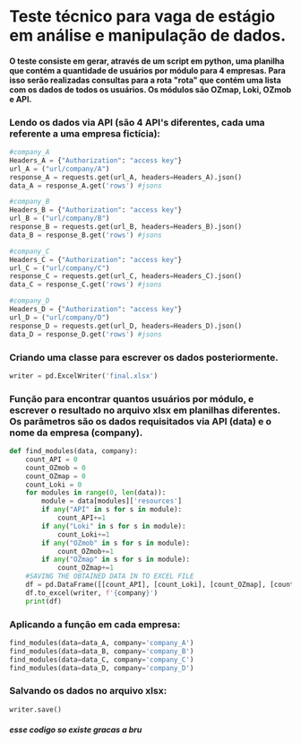 # Teste técnico para vaga de estágio em análise e manipulação de dados.
#### O teste consiste em gerar, através de um script em python, uma planilha que contém a quantidade de usuários por módulo para 4 empresas. Para isso serão realizadas consultas para a rota "rota" que contém uma lista com os dados de todos os usuários. Os módulos são OZmap, Loki, OZmob e API.

### Lendo os dados via API (são 4 API's diferentes, cada uma referente a uma empresa fictícia):
```python
#company_A
Headers_A = {"Authorization": "access key"}
url_A = ("url/company/A")
response_A = requests.get(url_A, headers=Headers_A).json()
data_A = response_A.get('rows') #jsons 
```
```python
#company_B
Headers_B = {"Authorization": "access key"}
url_B = ("url/company/B")
response_B = requests.get(url_B, headers=Headers_B).json()
data_B = response_B.get('rows') #jsons
```
```python
#company_C
Headers_C = {"Authorization": "access key"}
url_C = ("url/company/C")
response_C = requests.get(url_C, headers=Headers_C).json()
data_C = response_C.get('rows') #jsons

```
```python
#company_D
Headers_D = {"Authorization": "access key"}
url_D = ("url/company/D")
response_D = requests.get(url_D, headers=Headers_D).json()
data_D = response_D.get('rows') #jsons
```

### Criando uma classe para escrever os dados posteriormente.
```python
writer = pd.ExcelWriter('final.xlsx')
```
### Função para encontrar quantos usuários por módulo, e escrever o resultado no arquivo xlsx em planilhas diferentes. Os parâmetros são os dados requisitados via API (data) e o nome da empresa (company).

```python
def find_modules(data, company):
    count_API = 0
    count_OZmob = 0
    count_OZmap = 0
    count_Loki = 0
    for modules in range(0, len(data)):
        module = data[modules]['resources']
        if any("API" in s for s in module):
            count_API+=1
        if any("Loki" in s for s in module):
            count_Loki+=1
        if any("OZmob" in s for s in module):
            count_OZmob+=1
        if any("OZmap" in s for s in module):
            count_OZmap+=1
    #SAVING THE OBTAINED DATA IN TO EXCEL FILE
    df = pd.DataFrame([[count_API], [count_Loki], [count_OZmap], [count_OZmob]], index = ['API', 'LOKI', 'OZMAP', 'OZMOB'], columns = ['users'])
    df.to_excel(writer, f'{company}')
    print(df)

```
### Aplicando a função em cada empresa:
```python
find_modules(data=data_A, company='company_A')
find_modules(data=data_B, company='company_B')
find_modules(data=data_C, company='company_C')
find_modules(data=data_D, company='company_D')
```
### Salvando os dados no arquivo xlsx:
```python
writer.save() 
```
##### esse codigo so existe gracas a bru
